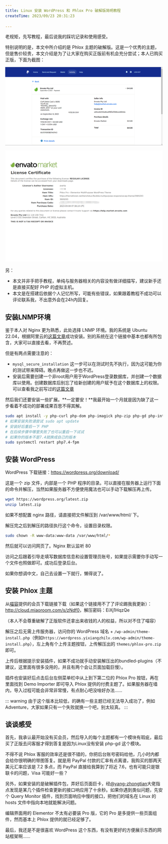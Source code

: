 ```yaml
---
title: Linux 安装 WordPress 和 Phlox Pro 破解版简明教程
createTime: 2023/09/23 20:31:23

---
```


老规矩，先写教程，最后说我的踩坑记录和使用感受。

特别说明的是，本文中所介绍的是 Phlox 主题的破解版。这是一个优秀的主题，但是售价较贵，本文介绍是为了让大家在购买正版前有机会充分尝试；本人已购买正版，下面为截图：

![1695469224093](../images/243296689580f605818e4d15ce0cb8f1.png)

![1695469277701](../images/dfd4fa6e1dc9bed359314b55b760dccb.png)

另：

- 本文并非手把手教程，单纯与服务器相关的内容没有做详细描写，建议新手还是直接买配好 PHP 的虚拟主机。
- 本文是在搭建后依据个人记忆所写，可能有些错误，如果跟着教程不成功可以评论联系我，不出意外会在24h内回复。

## 安装LNMP环境

鉴于本人对 Nginx 更为熟悉，此处选择 LNMP 环境。我的系统是 Ubuntu 22.04，根据阿里云的[这篇文章](https://help.aliyun.com/zh/ecs/use-cases/manually-build-an-lnmp-environment-on-an-ubuntu-20-instance)成功安装。别的系统在这个链接中基本也都有所包含，大家可以直接去看，不再赘述。

但是有两点需要注意的：

- `mysql_secure_installation` 这一步可以在测试时先不执行，因为这可能为你的测试带来障碍。晚点再做这一步也不迟。
- 安装后需要创建一个非root用户用于WordPress登录数据库，并创建一个数据库以使用。创建数据库后别忘了给新创建的用户赋予在这个数据库上的权限。可以查看我之前写过的[这篇文章](/blogs/20221003164442.html)

然后我们还要安装一些扩展。**一定要安！**我最开始一个月就是因为缺了这一步看着不成功的部署成果百思不得其解。

```bash
sudo apt install -y php-curl php-dom php-imagick php-zip php-gd php-intl
# 如果安装失败请尝试 sudo apt update
# 安装好后重启一下 PHP
# 在后续步骤中哪里失败了也可以重启一下试试
# 如果你的版本不是7.4就换成自己的版本
sudo systemctl restart php7.4-fpm
```

## 安装 WordPress

WordPress 下载链接：<https://wordpress.org/download/>

这是一个 zip 文件，内部是一个 PHP 程序的目录。可以直接在服务器上运行下面的命令并解压，当然如果服务器不方便使用魔法也可以手动下载解压再上传。

```bash
wget https://wordpress.org/latest.zip
unzip latest.zip
```

如果不想配置 nginx 路径，请直接把文件解压到 /var/www/html/ 下。

解压完之后到解压的路径执行这个命令，设置目录权限。

```bash
sudo chown -R www-data:www-data /var/www/html/*
```

然后就可以访问网页了。Nginx 默认监听 80

访问之后跟着引导走填写数据库信息和设置管理员账号，如果提示需要你手动写一个文件也照做即可。成功后登录后台。

如果你想调中文，自己去设置一下就行，懒得说了。

## 安装 Phlox 主题

从[喵容](https://www.miaoroom.com/)提供的会员下载链接下载（如果这个链接用不了了评论踢我我更新）：<http://cloud.miaoroom.com/s/zNdf0>，解压密码：EiXj1HqzQe

（本人不会尊重破解了正版软件还拿出来收钱的人的权益，所以对不住了喵容）

解压之后无需上传服务器，访问你的 WordPress 域名 + `/wp-admin/theme-install.php`（例如`https://wordpress.yixiangzhilv.com/wp-admin/theme-install.php`），左上角有个上传主题按钮，上传解压出的 `themes/phlox-pro.zip` 即可。

上传后根据提示安装插件，如果不成功就手动安装解压出的bundled-plugins（不建议，这里面有很多没用的，并且有两个会让页面加载巨慢）。

插件也安装好后点击后台左侧菜单栏中从上到下第二位的 Phlox Pro 按钮，再在里面找到 Demo Importer 即可导入 Phlox 提供的付费主题了。如果服务器在墙内，导入过程可能会非常非常慢，有点耐心吧没啥好办法……

::: warning
由于这个版本比较低，的确有一些主题已经无法导入成功了，例如 Adventure，大家如果只有一个失败就换一个吧，别太较真。
:::

## 谈谈感受

首先，我承认最开始没有买会员，然后导入的每个主题都有一个模块有瑕疵，最后买了正版去问客服才得到答复是因为Linux没有安装 php-gd 这个模块。

不得不说 Phlox 客服的效率还是很不错的，你把后台账号密码给他，几小时内都会给你很明确的带图答复。就是用 PayPal 付款的汇率有点离谱，我购买的那两天美元汇率应该是 7.2 多点，而 PayPal 直接给我算到了将近 7.6，也有可能只是银联卡的问题，Visa 可能好一些？

另外，如果安装的是破解插件包，弄好后页面巨卡，经[@yang-zhongtian](https://github.com/yang-zhongtian)大佬指点发现是某几个插件检查更新的接口响应用了十余秒。如果你遇到类似问题，先安个 Query Monitor 插件，找到页面响应中慢的接口，把他们的域名在 Linux 的 hosts 文件中指向本地就能解决问题。

编辑界面用的 Elementor 不太有必要装 Pro 版，它的 Pro 是多提供一些页面组件，然而基本上 Phlox 提供的就已经足够了。

最后，我还是不是很喜欢 WordPress 这个东西，有没有更好的方便展示东西的网站框架啊……
